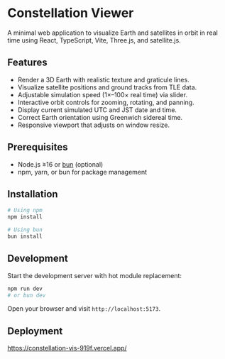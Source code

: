 # Constellation Viewer

A minimal web application to visualize Earth and satellites in orbit in real time using React, TypeScript, Vite, Three.js, and satellite.js.

## Features

- Render a 3D Earth with realistic texture and graticule lines.
- Visualize satellite positions and ground tracks from TLE data.
- Adjustable simulation speed (1×–100× real time) via slider.
- Interactive orbit controls for zooming, rotating, and panning.
- Display current simulated UTC and JST date and time.
- Correct Earth orientation using Greenwich sidereal time.
- Responsive viewport that adjusts on window resize.

## Prerequisites

- Node.js ≥16 or [bun](https://bun.sh/) (optional)
- npm, yarn, or bun for package management

## Installation

```bash
# Using npm
npm install

# Using bun
bun install
```

## Development

Start the development server with hot module replacement:

```bash
npm run dev
# or bun dev
```

Open your browser and visit `http://localhost:5173`.


## Deployment
https://constellation-vis-919f.vercel.app/
